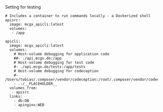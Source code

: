 Setting for testing

    # Includes a container to run commands locally - a Dockerized shell
    apisrc:
      image: mcgx_apicli:latest
      volumes:
       - /app
       
    apicli:
      image: mcgx_apicli:latest
      volumes:
        # Host-volume debugging for application code
        ##- ./api.mcgx.de:/app
        # Host-volume debugging for test code
        #- ./api.mcgx.de/tests:/app/tests
        # Host-volume debugging for codeception
        #- /Users/tobias/.composer/vendor/codeception:/root/.composer/vendor/codeception
        - .:/__PLACEHOLDER__
      volumes_from:
       - apisrc
      links:
        - db:DB
        - apinginx:WEB
        